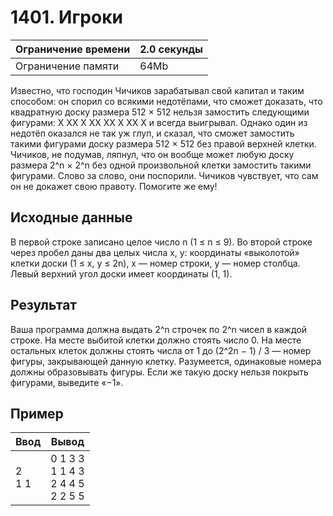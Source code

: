 # 1401. Игроки

| Ограничение времени |	2.0 секунды |
| ------------------- | --------- |
| Ограничение памяти  |	     64Mb |

Известно, что господин Чичиков зарабатывал свой капитал и таким способом: он спорил со всякими недотёпами, что сможет доказать, что квадратную доску размера 512 × 512 нельзя замостить следующими фигурами:
X       XX       X      XX
XX      X       XX       X
и всегда выигрывал. Однако один из недотёп оказался не так уж глуп, и сказал, что сможет замостить такими фигурами доску размера 512 × 512 без правой верхней клетки. Чичиков, не подумав, ляпнул, что он вообще может любую доску размера 2^n × 2^n без одной произвольной клетки замостить такими фигурами. Слово за слово, они поспорили. Чичиков чувствует, что сам он не докажет свою правоту. Помогите же ему!

## Исходные данные

В первой строке записано целое число n (1 ≤ n ≤ 9). Во второй строке через пробел даны два целых числа x, y: координаты «выколотой» клетки доски (1 ≤ x, y ≤ 2n), x — номер строки, y — номер столбца. Левый верхний угол доски имеет координаты (1, 1).

## Результат

Ваша программа должна выдать 2^n строчек по 2^n чисел в каждой строке. На месте выбитой клетки должно стоять число 0. На месте остальных клеток должны стоять числа от 1 до (2^2n − 1) / 3 — номер фигуры, закрывающей данную клетку. Разумеется, одинаковые номера должны образовывать фигуры. Если же такую доску нельзя покрыть фигурами, выведите «−1».

## Пример 

|Ввод |	Вывод |
| --- | ----- |
| 2 <br> 1 1| 0 1 3 3 <br> 1 1 4 3 <br> 2 4 4 5 <br> 2 2 5 5 |
